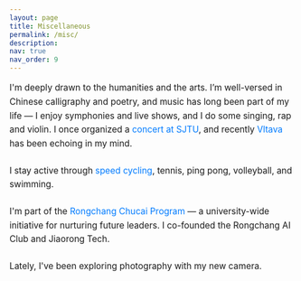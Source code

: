 ```yaml
---
layout: page
title: Miscellaneous
permalink: /misc/
description: 
nav: true
nav_order: 9
---
```


<div class="misc-content">

<p>I'm deeply drawn to the humanities and the arts. I’m well-versed in Chinese calligraphy and poetry, and music has long been part of my life — I enjoy symphonies and live shows, and I do some singing, rap and violin. I once organized a <a href="#" onclick="openImageModal('rock-concert-image')" style="text-decoration: none; color: #007bff; cursor: pointer;">concert at SJTU</a>, and recently <a href="https://www.youtube.com/watch?v=Kl0-Pdo0vi8" target="_blank" style="text-decoration: none; color: #007bff;">Vltava</a> has been echoing in my mind.</p>

<p>I stay active through <a href="#" onclick="openImageModal('cycling-image')" style="text-decoration: none; color: #007bff; cursor: pointer;">speed cycling</a>, tennis, ping pong, volleyball, and swimming.</p>

<p>I'm part of the <a href="https://youth.sjtu.edu.cn/qc_qmgc/3733.html" target="_blank" style="text-decoration: none; color: #007bff;">Rongchang Chucai Program</a> — a university-wide initiative for nurturing future leaders. I co-founded the Rongchang AI Club and Jiaorong Tech.</p>

<p>Lately, I've been exploring photography with my new camera.</p>

</div>

<!-- Modal for rock concert image -->
<div id="imageModal" class="modal" style="display: none; position: fixed; z-index: 1000; padding-top: 50px; left: 0; top: 0; width: 100%; height: 100%; overflow: auto; background-color: rgba(0,0,0,0.9);">
  <span class="close" onclick="closeImageModal()" style="position: absolute; top: 15px; right: 35px; color: #f1f1f1; font-size: 40px; font-weight: bold; cursor: pointer; z-index: 1001;">&times;</span>
  <img class="modal-content" id="modalImage" style="margin: auto; display: block; width: 80%; max-width: 700px; border-radius: 8px;">
  <div id="caption" style="margin: auto; display: block; width: 80%; max-width: 700px; text-align: center; color: #ccc; padding: 10px 0; font-size: 1.2rem;"></div>
</div>

<style>
.misc-content {
  max-width: 800px;
  margin: 0 auto;
  line-height: 1.6;
}

.misc-content p {
  margin-bottom: 1.5em;
  font-size: 1.1em;
}

/* Modal styles */
.modal {
  animation: fadeIn 0.3s ease;
}

@keyframes fadeIn {
  from { opacity: 0; }
  to { opacity: 1; }
}

.modal-content {
  animation: slideIn 0.3s ease;
}

@keyframes slideIn {
  from { transform: translateY(-50px); opacity: 0; }
  to { transform: translateY(0); opacity: 1; }
}

.close:hover {
  opacity: 0.7;
  transform: scale(1.1);
  transition: all 0.2s ease;
}

@media (max-width: 768px) {
  .modal-content {
    width: 95%;
    padding: 0 10px;
  }
  
  #caption {
    width: 95%;
    font-size: 1rem;
  }
}
</style>

<script>
function openImageModal(imageId) {
  const modal = document.getElementById("imageModal");
  const modalImg = document.getElementById("modalImage");
  const captionText = document.getElementById("caption");
  
  modal.style.display = "block";
  
  // Set different images and captions based on imageId
  if (imageId === 'rock-concert-image') {
    modalImg.src = "/assets/img/rock_concert.JPG";
    captionText.innerHTML = "Rock concert organized at SJTU - An unforgettable night of music and energy!";
  } else if (imageId === 'cycling-image') {
    modalImg.src = "/assets/img/cycling.jpg";
    captionText.innerHTML = "I cycle across Shanghai from time to time. Two most common routes are SJTU Minhang - Fengxian Beach (~70km) and SJTU Minhang - Dishui Lake (~100km)";
  }
  
  // Prevent body scroll when modal is open
  document.body.style.overflow = 'hidden';
}

function closeImageModal() {
  const modal = document.getElementById("imageModal");
  modal.style.display = "none";
  
  // Restore body scroll
  document.body.style.overflow = 'auto';
}

// Close modal when clicking outside the image
window.onclick = function(event) {
  const modal = document.getElementById("imageModal");
  if (event.target == modal) {
    closeImageModal();
  }
}

// Close modal with ESC key
document.addEventListener('keydown', function(event) {
  if (event.key === 'Escape') {
    closeImageModal();
  }
});
</script> 
